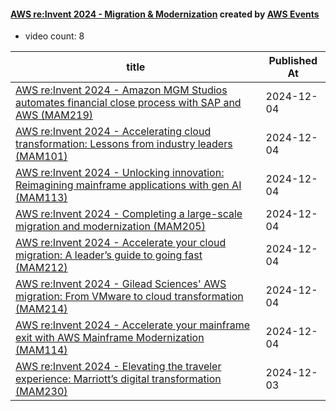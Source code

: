 

#### [AWS re:Invent 2024 - Migration & Modernization](https://www.youtube.com/playlist?list=PL2yQDdvlhXf8ahMXG-QmuWCkhjX2tQfmp) created by [AWS Events](https://www.youtube.com/channel/UCdoadna9HFHsxXWhafhNvKw)

* video count: 8 

| title                                                                                                                                              | Published At |
| -------------------------------------------------------------------------------------------------------------------------------------------------- | ------------ |
| [AWS re:Invent 2024 - Amazon MGM Studios automates financial close process with SAP and AWS (MAM219)](https://www.youtube.com/watch?v=kxXQCNTeEgM) | 2024-12-04   |
| [AWS re:Invent 2024 - Accelerating cloud transformation: Lessons from industry leaders (MAM101)](https://www.youtube.com/watch?v=XHcGCam6NIw)      | 2024-12-04   |
| [AWS re:Invent 2024 - Unlocking innovation: Reimagining mainframe applications with gen AI (MAM113)](https://www.youtube.com/watch?v=ORQtCUb2Xes)  | 2024-12-04   |
| [AWS re:Invent 2024 - Completing a large-scale migration and modernization (MAM205)](https://www.youtube.com/watch?v=__Qn-4GVKCU)                  | 2024-12-04   |
| [AWS re:Invent 2024 - Accelerate your cloud migration: A leader’s guide to going fast (MAM212)](https://www.youtube.com/watch?v=fnY0oLchK1Y)       | 2024-12-04   |
| [AWS re:Invent 2024 - Gilead Sciences' AWS migration: From VMware to cloud transformation (MAM214)](https://www.youtube.com/watch?v=m6Nt_CfYi2g)   | 2024-12-04   |
| [AWS re:Invent 2024 - Accelerate your mainframe exit with AWS Mainframe Modernization (MAM114)](https://www.youtube.com/watch?v=W1cHcB1qnX0)       | 2024-12-04   |
| [AWS re:Invent 2024 - Elevating the traveler experience: Marriott’s digital transformation (MAM230)](https://www.youtube.com/watch?v=tYQrvmKWyH0)  | 2024-12-03   |